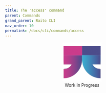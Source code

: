 ```yaml
---
title: The 'access' command
parent: Commands
grand_parent: Raito CLI
nav_order: 10
permalink: /docs/cli/commands/access
---
```

<div class="wip" style="text-align: center">
  <img src="/assets/images/logo-wait-128.png" alt="Work in Progress"/>
  <br/>
  Work in Progress
</div>